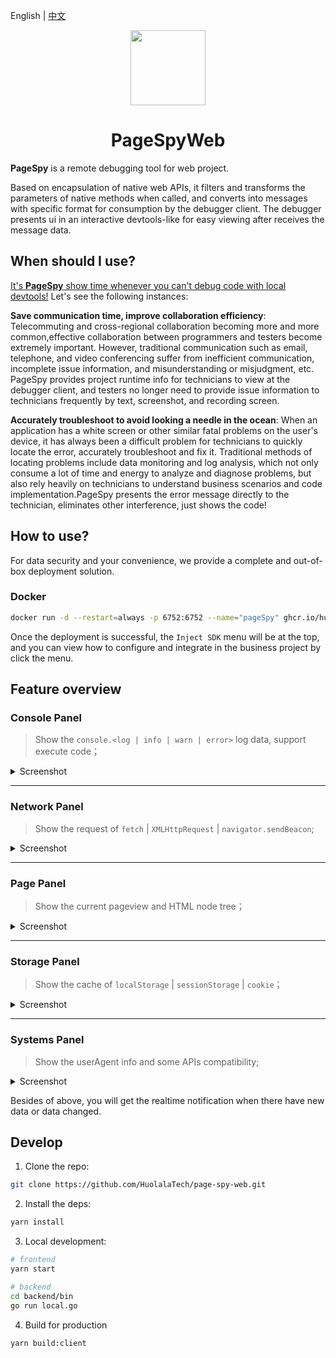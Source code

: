 [page-spy]: https://github.com/HuolalaTech/page-spy.git 'page-spy'

English | [中文](./README_CN.md)

<p align="center">
  <img src="./logo.svg" height="120" />
</p>

<h1 align="center">PageSpyWeb</h1>

**PageSpy** is a remote debugging tool for web project.

Based on encapsulation of native web APIs, it filters and transforms the parameters of native methods when called, and converts into messages with specific format for consumption by the debugger client. The debugger presents ui in an interactive devtools-like for easy viewing after receives the message data.

## When should I use?

<u>It's **PageSpy** show time whenever you can't debug code with local devtools!</u>
Let's see the following instances:

**Save communication time, improve collaboration efficiency**: Telecommuting and cross-regional collaboration becoming more and more common,effective collaboration
between programmers and testers become extremely important. However, traditional communication such as
email, telephone, and video conferencing suffer from inefficient communication, incomplete issue information,
and misunderstanding or misjudgment, etc. PageSpy provides project runtime info for technicians to view
at the debugger client, and testers no longer need to provide issue information to technicians frequently
by text, screenshot, and recording screen.

**Accurately troubleshoot to avoid looking a needle in the ocean**: When an application has a white screen or other similar fatal problems on the user's device,
it has always been a difficult problem for technicians to quickly locate the error,
accurately troubleshoot and fix it. Traditional methods of locating problems include
data monitoring and log analysis, which not only consume a lot of time and energy
to analyze and diagnose problems, but also rely heavily on technicians to understand business
scenarios and code implementation.PageSpy presents the error message directly to the technician,
eliminates other interference, just shows the code!

## How to use?

For data security and your convenience, we provide a complete and
out-of-box deployment solution.

### Docker

```bash
docker run -d --restart=always -p 6752:6752 --name="pageSpy" ghcr.io/huolalatech/page-spy-web:release
```

Once the deployment is successful, the `Inject SDK` menu will be at the top, and you can view how to
configure and integrate in the business project by click the menu.

## Feature overview

### Console Panel

> Show the `console.<log | info | warn | error>` log data, support execute code；

<details>
  <summary>
    Screenshot
  </summary>

![](./src/assets/image/screenshot/console-panel.png)

</details>

---

### Network Panel

> Show the request of `fetch` | `XMLHttpRequest` | `navigator.sendBeacon`;

<details>
  <summary>
    Screenshot
  </summary>

![](./src/assets/image/screenshot/network-panel.png)

</details>

---

### Page Panel

> Show the current pageview and HTML node tree；

<details>
  <summary>
    Screenshot
  </summary>

![](./src/assets/image/screenshot/page-panel.png)

</details>

---

### Storage Panel

> Show the cache of `localStorage` | `sessionStorage` | `cookie`；

<details>
  <summary>
    Screenshot
  </summary>

![](./src/assets/image/screenshot/storage-panel.png)

</details>

---

### Systems Panel

> Show the userAgent info and some APIs compatibility;

<details>
  <summary>
    Screenshot
  </summary>

![](./src/assets/image/screenshot/system-panel.png)

</details>

Besides of above, you will get the realtime notification when there have new data or data changed.

## Develop

1. Clone the repo:

```bash
git clone https://github.com/HuolalaTech/page-spy-web.git
```

2. Install the deps:

```bash
yarn install
```

3. Local development:

```bash
# frontend
yarn start

# backend
cd backend/bin
go run local.go
```

4. Build for production

```bash
yarn build:client
```
